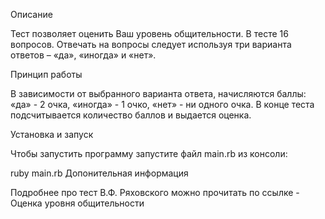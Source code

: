 Описание

Тест позволяет оценить Ваш уровень общительности. В тесте 16 вопросов. Отвечать на вопросы следует используя три варианта ответов – «да», «иногда» и «нет».

Принцип работы

В зависимости от выбранного варианта ответа, начисляются баллы: «да» - 2 очка, «иногда» - 1 очко, «нет» - ни одного очка. В конце теста подсчитывается количество баллов и выдается оценка.

Установка и запуск

Чтобы запустить программу запустите файл main.rb из консоли:

ruby main.rb
Допонительная информация

Подробнее про тест В.Ф. Ряховского можно прочитать по ссылке - Оценка уровня общительности
